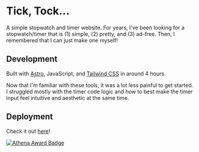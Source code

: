# Tick, Tock...

A simple stopwatch and timer website. For years, I've been looking for a stopwatch/timer that is (1) simple, (2) pretty, and (3) ad-free. Then, I remembered that I can just make one myself!

## Development
Built with [Astro](https://astro.build/), JavaScript, and [Tailwind CSS](https://tailwindcss.com/) in around 4 hours.

Now that I'm familiar with these tools, it was a lot less painful to get started. I struggled mostly with the timer code logic and how to best make the timer input feel intuitive and aesthetic at the same time.

## Deployment
Check it out [here](https://tick-tock.angelazheng.ca/)!

[![Athena Award Badge](https://img.shields.io/endpoint?url=https%3A%2F%2Faward.athena.hackclub.com%2Fapi%2Fbadge)](https://award.athena.hackclub.com?utm_source=readme)
